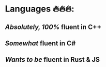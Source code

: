 # Languages 🔥🔥🔥:
## *Absolutely, 100%* fluent in C++
## *Somewhat* fluent in C#
## *Wants to be* fluent in Rust & JS
